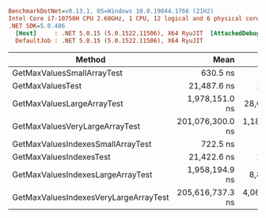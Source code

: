``` ini

BenchmarkDotNet=v0.13.1, OS=Windows 10.0.19044.1766 (21H2)
Intel Core i7-10750H CPU 2.60GHz, 1 CPU, 12 logical and 6 physical cores
.NET SDK=5.0.406
  [Host]     : .NET 5.0.15 (5.0.1522.11506), X64 RyuJIT  [AttachedDebugger]
  DefaultJob : .NET 5.0.15 (5.0.1522.11506), X64 RyuJIT


```
|                                Method |             Mean |           Error |          StdDev |  Gen 0 | Allocated |
|-------------------------------------- |-----------------:|----------------:|----------------:|-------:|----------:|
|            GetMaxValuesSmallArrayTest |         630.5 ns |        10.74 ns |        10.05 ns | 0.2518 |      2 KB |
|                      GetMaxValuesTest |      21,487.6 ns |       191.96 ns |       179.56 ns | 0.5493 |      4 KB |
|            GetMaxValuesLargeArrayTest |   1,978,151.0 ns |    28,041.64 ns |    24,858.18 ns |      - |      6 KB |
|        GetMaxValuesVeryLargeArrayTest | 201,076,300.0 ns | 1,185,738.55 ns |   925,746.66 ns |      - |      9 KB |
|     GetMaxValuesIndexesSmallArrayTest |         722.5 ns |         4.27 ns |         3.78 ns | 0.2975 |      2 KB |
|               GetMaxValuesIndexesTest |      21,422.6 ns |       185.80 ns |       164.71 ns | 0.4883 |      3 KB |
|     GetMaxValuesIndexesLargeArrayTest |   1,958,194.9 ns |     8,853.32 ns |     7,848.24 ns |      - |      6 KB |
| GetMaxValuesIndexesVeryLargeArrayTest | 205,616,737.3 ns | 4,061,764.79 ns | 5,422,339.33 ns |      - |      8 KB |
